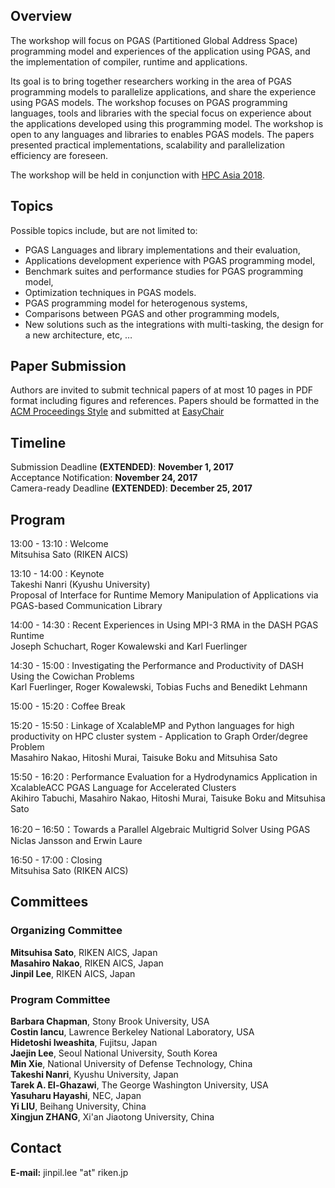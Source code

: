 ## Overview
The workshop will focus on PGAS (Partitioned Global Address Space) programming model and experiences of the application using PGAS, and the implementation of compiler, runtime and applications.

Its goal is to bring together researchers working in the area of PGAS programming models to parallelize applications, and share the experience using PGAS models. The workshop focuses on PGAS programming languages, tools and libraries with the special focus on experience about the applications developed using this programming model. The workshop is open to any languages and libraries to enables PGAS models. The papers presented practical implementations, scalability and parallelization efficiency are foreseen.

The workshop will be held in conjunction with [HPC Asia 2018](http://sighpc.ipsj.or.jp/HPCAsia2018).

## Topics
Possible topics include, but are not limited to:
-	PGAS Languages and library implementations and their evaluation,
-	Applications development experience with PGAS programming model,
-	Benchmark suites and performance studies for PGAS programming model,
-	Optimization techniques in PGAS models.
-	PGAS programming model for heterogenous systems,
-	Comparisons between PGAS and other programming models,
-	New solutions such as the integrations with multi-tasking, the design for a new architecture, etc, …

## Paper Submission
Authors are invited to submit technical papers of at most 10 pages in PDF format including figures and references.
Papers should be formatted in the [ACM Proceedings Style](http://www.acm.org/publications/proceedings-template)
and submitted at [EasyChair](https://easychair.org/conferences/?conf=pgasei18
)

## Timeline
Submission Deadline **(EXTENDED)**: **November 1, 2017**   
Acceptance Notification: **November 24, 2017**   
Camera-ready Deadline **(EXTENDED)**: **December 25, 2017**

## Program
13:00 - 13:10 : Welcome  
Mitsuhisa Sato (RIKEN AICS)

13:10 - 14:00 : Keynote  
Takeshi Nanri (Kyushu University)  
Proposal of Interface for Runtime Memory Manipulation of Applications via PGAS-based Communication Library

14:00 - 14:30 : Recent Experiences in Using MPI-3 RMA in the DASH PGAS Runtime  
Joseph Schuchart, Roger Kowalewski and Karl Fuerlinger

14:30 - 15:00 : Investigating the Performance and Productivity of DASH Using the Cowichan Problems  
Karl Fuerlinger, Roger Kowalewski, Tobias Fuchs and Benedikt Lehmann

15:00 - 15:20 : Coffee Break

15:20 - 15:50 : Linkage of XcalableMP and Python languages for high
productivity on HPC cluster system - Application to Graph Order/degree Problem  
Masahiro Nakao, Hitoshi Murai, Taisuke Boku and Mitsuhisa Sato

15:50 - 16:20 : Performance Evaluation for a Hydrodynamics Application
in XcalableACC PGAS Language for Accelerated Clusters  
Akihiro Tabuchi, Masahiro Nakao, Hitoshi Murai, Taisuke Boku and Mitsuhisa Sato

16:20 – 16:50：Towards a Parallel Algebraic Multigrid Solver Using PGAS  
Niclas Jansson and Erwin Laure

16:50 - 17:00 : Closing  
Mitsuhisa Sato (RIKEN AICS) 

## Committees
### Organizing Committee
**Mitsuhisa Sato**, RIKEN AICS, Japan   
**Masahiro Nakao**, RIKEN AICS, Japan   
**Jinpil Lee**, RIKEN AICS, Japan   

### Program Committee
**Barbara Chapman**, Stony Brook University, USA   
**Costin Iancu**, Lawrence Berkeley National Laboratory, USA   
**Hidetoshi Iweashita**, Fujitsu, Japan   
**Jaejin Lee**, Seoul National University, South Korea   
**Min Xie**, National University of Defense Technology, China   
**Takeshi Nanri**, Kyushu University, Japan   
**Tarek A. El-Ghazawi**, The George Washington University, USA   
**Yasuharu Hayashi**, NEC, Japan   
**Yi LIU**, Beihang University, China   
**Xingjun ZHANG**, Xi'an Jiaotong University, China   

## Contact
**E-mail:** jinpil.lee "at" riken.jp
